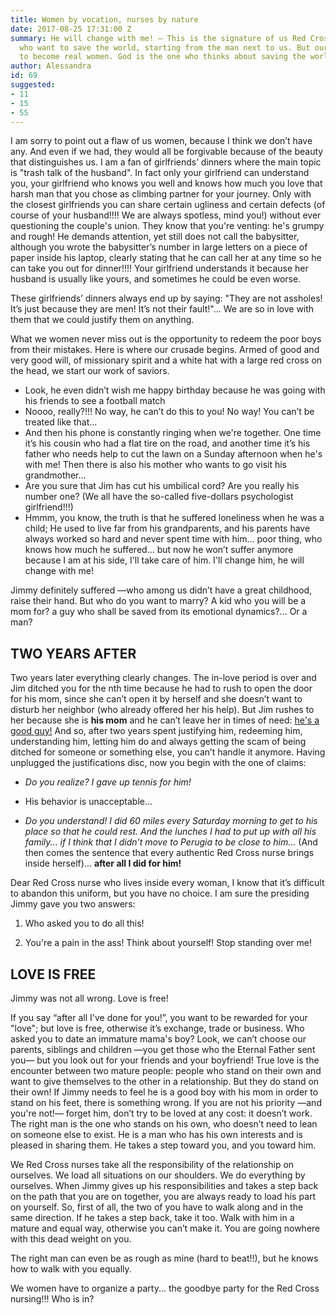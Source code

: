 ```yaml
---
title: Women by vocation, nurses by nature
date: 2017-08-25 17:31:00 Z
summary: He will change with me! – This is the signature of us Red Cross nurse women,
  who want to save the world, starting from the man next to us. But our vocation is
  to become real women. God is the one who thinks about saving the world.
author: Alessandra
id: 69
suggested:
- 11
- 15
- 55
---
```


I am sorry to point out a flaw of us women, because I think we don’t have any. And even if we had, they would all be forgivable because of the beauty that distinguishes us. I am a fan of girlfriends’ dinners where the main topic is "trash talk of the husband". In fact only your girlfriend can understand you, your girlfriend who knows you well and knows how much you love that harsh man that you chose as climbing partner for your journey. Only with the closest girlfriends you can share certain ugliness and certain defects (of course of your husband!!!! We are always spotless, mind you!) without ever questioning the couple's union. They know that you're venting: he's grumpy and rough! He demands attention, yet still does not call the babysitter, although you wrote the babysitter’s number in large letters on a piece of paper inside his laptop, clearly stating that he can call her at any time so he can take you out for dinner!!!! Your girlfriend understands it because her husband is usually like yours, and sometimes he could be even worse.

These girlfriends’ dinners always end up by saying: "They are not assholes! It’s just because they are men! It’s not their fault!"... We are so in love with them that we could justify them on anything.

What we women never miss out is the opportunity to redeem the poor boys from their mistakes. Here is where our crusade begins. Armed of good and very good will, of missionary spirit and a white hat with a large red cross on the head, we start our work of saviors.

* Look, he even didn’t wish me happy birthday because he was going with his friends to see a football match
* Noooo, really?!!! No way, he can’t do this to you! No way! You can’t be treated like that...
* And then his phone is constantly ringing when we're together. One time it’s his cousin who had a flat tire on the road, and another time it’s his father who needs help to cut the lawn on a Sunday afternoon when he's with me! Then there is also his mother who wants to go visit his grandmother…
* Are you sure that Jim has cut his umbilical cord? Are you really his number one? (We all have the so-called five-dollars psychologist girlfriend!!!)
* Hmmm, you know, the truth is that he suffered loneliness when he was a child; He used to live far from his grandparents, and his parents have always worked so hard and never spent time with him... poor thing, who knows how much he suffered... but now he won’t suffer anymore because I am at his side, I'll take care of him. I'll change him, he will change with me!

Jimmy definitely suffered —who among us didn’t have a great childhood, raise their hand. But who do you want to marry? A kid who you will be a mom for? a guy who shall be saved from its emotional dynamics?... Or a man?

## TWO YEARS AFTER

Two years later everything clearly changes. The in-love period is over and Jim ditched you for the nth time because he had to rush to open the door for his mom, since she can’t open it by herself and she doesn’t want to disturb her neighbor (who already offered her his help). But Jim rushes to her because she is **his mom** and he can’t leave her in times of need: [he's a good guy!]({{site.baseurl}}/because-he-is-a-good-guy) And so, after two years spent justifying him, redeeming him, understanding him, letting him do and always getting the scam of being ditched for someone or something else, you can’t handle it anymore. Having unplugged the justifications disc, now you begin with the one of claims:

* *Do you realize? I gave up tennis for him!*

* His behavior is unacceptable...

* *Do you understand! I did 60 miles every Saturday morning to get to his place so that he could rest. And the lunches I had to put up with all his family... if I think that I didn’t move to Perugia to be close to him…* (And then comes the sentence that every authentic Red Cross nurse brings inside herself)... **after all I did for him!**

Dear Red Cross nurse who lives inside every woman, I know that it’s difficult to abandon this uniform, but you have no choice. I am sure the presiding Jimmy gave you two answers:

1. Who asked you to do all this!

2. You're a pain in the ass! Think about yourself! Stop standing over me!

## LOVE IS FREE

Jimmy was not all wrong. Love is free!

If you say “after all I've done for you!”, you want to be rewarded for your "love"; but love is free, otherwise it’s exchange, trade or business. Who asked you to date an immature mama's boy? Look, we can’t choose our parents, siblings and children —you get those who the Eternal Father sent you— but you look out for your friends and your boyfriend! True love is the encounter between two mature people: people who stand on their own and want to give themselves to the other in a relationship. But they do stand on their own! If Jimmy needs to feel he is a good boy with his mom in order to stand on his feet, there is something wrong. If you are not his priority —and you're not!— forget him, don’t try to be loved at any cost: it doesn’t work. The right man is the one who stands on his own, who doesn’t need to lean on someone else to exist. He is a man who has his own interests and is pleased in sharing them. He takes a step toward you, and you toward him.

We Red Cross nurses take all the responsibility of the relationship on ourselves. We load all situations on our shoulders. We do everything by ourselves. When Jimmy gives up his responsibilities and takes a step back on the path that you are on together, you are always ready to load his part on yourself. So, first of all, the two of you have to walk along and in the same direction. If he takes a step back, take it too. Walk with him in a mature and equal way, otherwise you can’t make it. You are going nowhere with this dead weight on you.

The right man can even be as rough as mine (hard to beat!!), but he knows how to walk with you equally.

We women have to organize a party... the goodbye party for the Red Cross nursing!!! Who is in?